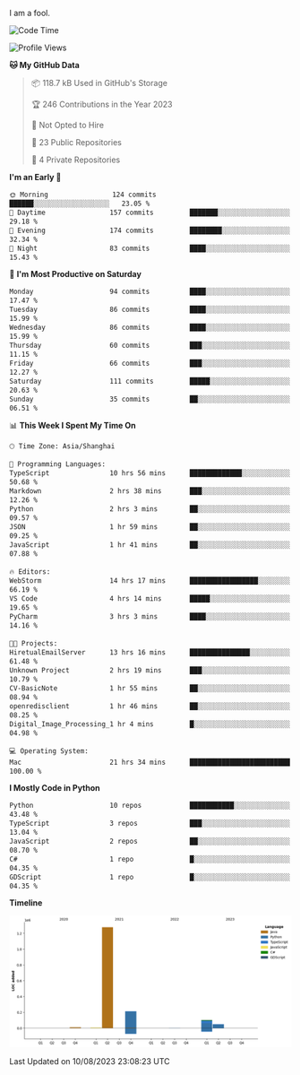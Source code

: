 I am a fool.

<!--START_SECTION:waka-->
![Code Time](http://img.shields.io/badge/Code%20Time-607%20hrs%2024%20mins-blue)

![Profile Views](http://img.shields.io/badge/Profile%20Views-1-blue)

**🐱 My GitHub Data** 

> 📦 118.7 kB Used in GitHub's Storage 
 > 
> 🏆 246 Contributions in the Year 2023
 > 
> 🚫 Not Opted to Hire
 > 
> 📜 23 Public Repositories 
 > 
> 🔑 4 Private Repositories 
 > 
**I'm an Early 🐤** 

```text
🌞 Morning                124 commits         ██████░░░░░░░░░░░░░░░░░░░   23.05 % 
🌆 Daytime                157 commits         ███████░░░░░░░░░░░░░░░░░░   29.18 % 
🌃 Evening                174 commits         ████████░░░░░░░░░░░░░░░░░   32.34 % 
🌙 Night                  83 commits          ████░░░░░░░░░░░░░░░░░░░░░   15.43 % 
```
📅 **I'm Most Productive on Saturday** 

```text
Monday                   94 commits          ████░░░░░░░░░░░░░░░░░░░░░   17.47 % 
Tuesday                  86 commits          ████░░░░░░░░░░░░░░░░░░░░░   15.99 % 
Wednesday                86 commits          ████░░░░░░░░░░░░░░░░░░░░░   15.99 % 
Thursday                 60 commits          ███░░░░░░░░░░░░░░░░░░░░░░   11.15 % 
Friday                   66 commits          ███░░░░░░░░░░░░░░░░░░░░░░   12.27 % 
Saturday                 111 commits         █████░░░░░░░░░░░░░░░░░░░░   20.63 % 
Sunday                   35 commits          ██░░░░░░░░░░░░░░░░░░░░░░░   06.51 % 
```


📊 **This Week I Spent My Time On** 

```text
🕑︎ Time Zone: Asia/Shanghai

💬 Programming Languages: 
TypeScript               10 hrs 56 mins      █████████████░░░░░░░░░░░░   50.68 % 
Markdown                 2 hrs 38 mins       ███░░░░░░░░░░░░░░░░░░░░░░   12.26 % 
Python                   2 hrs 3 mins        ██░░░░░░░░░░░░░░░░░░░░░░░   09.57 % 
JSON                     1 hr 59 mins        ██░░░░░░░░░░░░░░░░░░░░░░░   09.25 % 
JavaScript               1 hr 41 mins        ██░░░░░░░░░░░░░░░░░░░░░░░   07.88 % 

🔥 Editors: 
WebStorm                 14 hrs 17 mins      █████████████████░░░░░░░░   66.19 % 
VS Code                  4 hrs 14 mins       █████░░░░░░░░░░░░░░░░░░░░   19.65 % 
PyCharm                  3 hrs 3 mins        ████░░░░░░░░░░░░░░░░░░░░░   14.16 % 

🐱‍💻 Projects: 
HiretualEmailServer      13 hrs 16 mins      ███████████████░░░░░░░░░░   61.48 % 
Unknown Project          2 hrs 19 mins       ███░░░░░░░░░░░░░░░░░░░░░░   10.79 % 
CV-BasicNote             1 hr 55 mins        ██░░░░░░░░░░░░░░░░░░░░░░░   08.94 % 
openredisclient          1 hr 46 mins        ██░░░░░░░░░░░░░░░░░░░░░░░   08.25 % 
Digital_Image_Processing_1 hr 4 mins         █░░░░░░░░░░░░░░░░░░░░░░░░   04.98 % 

💻 Operating System: 
Mac                      21 hrs 34 mins      █████████████████████████   100.00 % 
```

**I Mostly Code in Python** 

```text
Python                   10 repos            ███████████░░░░░░░░░░░░░░   43.48 % 
TypeScript               3 repos             ███░░░░░░░░░░░░░░░░░░░░░░   13.04 % 
JavaScript               2 repos             ██░░░░░░░░░░░░░░░░░░░░░░░   08.70 % 
C#                       1 repo              █░░░░░░░░░░░░░░░░░░░░░░░░   04.35 % 
GDScript                 1 repo              █░░░░░░░░░░░░░░░░░░░░░░░░   04.35 % 
```



**Timeline**

![Lines of Code chart](https://raw.githubusercontent.com/VeejaLiu/VeejaLiu/master/assets/bar_graph.png)


 Last Updated on 10/08/2023 23:08:23 UTC
<!--END_SECTION:waka-->
